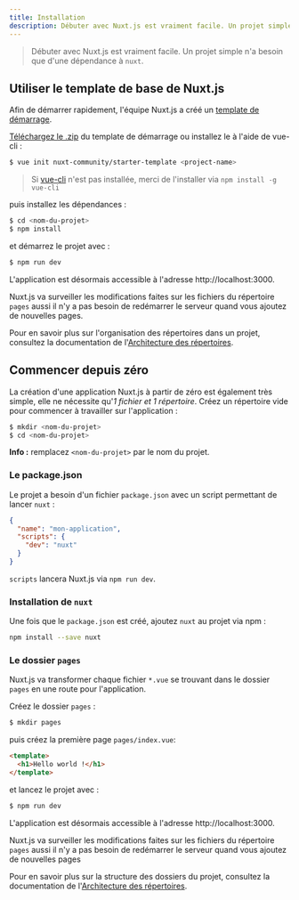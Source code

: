 ```yaml
---
title: Installation
description: Débuter avec Nuxt.js est vraiment facile. Un projet simple n'a besoin que d'une dépendance à `nuxt`.
---
```


> Débuter avec Nuxt.js est vraiment facile. Un projet simple n'a besoin que d'une dépendance à `nuxt`.

## Utiliser le template de base de Nuxt.js

Afin de démarrer rapidement, l'équipe Nuxt.js a créé un [template de démarrage](https://github.com/nuxt-community/starter-template).

[Téléchargez le .zip](https://github.com/nuxt-community/starter-template/archive/master.zip) du template de démarrage ou installez le à l'aide de vue-cli :

```bash
$ vue init nuxt-community/starter-template <project-name>
```

> Si [vue-cli](https://github.com/vuejs/vue-cli) n'est pas installée, merci de l'installer via `npm install -g vue-cli`

puis installez les dépendances :

```bash
$ cd <nom-du-projet>
$ npm install
```

et démarrez le projet avec :
```bash
$ npm run dev
```
L'application est désormais accessible à l'adresse http://localhost:3000.

<p class="Alert">Nuxt.js va surveiller les modifications faites sur les fichiers du répertoire <code>pages</code> aussi il n'y a pas besoin de redémarrer le serveur quand vous ajoutez de nouvelles pages.</p>

Pour en savoir plus sur l'organisation des répertoires dans un projet, consultez la documentation de l'[Architecture des répertoires](/guide/directory-structure).

## Commencer depuis zéro

La création d'une application Nuxt.js à partir de zéro est également très simple, elle ne nécessite qu'*1 fichier et 1 répertoire*. Créez un répertoire vide pour commencer à travailler sur l'application :

```bash
$ mkdir <nom-du-projet>
$ cd <nom-du-projet>
```

<p class="Alert Alert--nuxt-green"><b>Info :</b> remplacez <code>&lt;nom-du-projet&gt;</nom-du-projet></code> par le nom du projet.</p>

### Le package.json

Le projet a besoin d'un fichier `package.json` avec un script permettant de lancer `nuxt` :

```json
{
  "name": "mon-application",
  "scripts": {
    "dev": "nuxt"
  }
}
```

`scripts` lancera Nuxt.js via `npm run dev`.


### Installation de `nuxt`

Une fois que le `package.json` est créé, ajoutez `nuxt` au projet via npm :

```bash
npm install --save nuxt
```

### Le dossier `pages`

Nuxt.js va transformer chaque fichier `*.vue` se trouvant dans le dossier `pages` en une route pour l'application.

Créez le dossier `pages` :

```bash
$ mkdir pages
```

puis créez la première page `pages/index.vue`:

```html
<template>
  <h1>Hello world !</h1>
</template>
```

et lancez le projet avec :

```bash
$ npm run dev
```

L'application est désormais accessible à l'adresse http://localhost:3000.

<p class="Alert">Nuxt.js va surveiller les modifications faites sur les fichiers du répertoire <code>pages</code> aussi il n'y a pas besoin de redémarrer le serveur quand vous ajoutez de nouvelles pages</p>

Pour en savoir plus sur la structure des dossiers du projet, consultez la documentation de l'[Architecture des répertoires](/guide/directory-structure).
